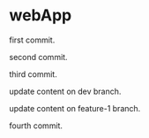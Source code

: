 # webApp

first commit.

second commit.

third commit.

update content on dev branch.

update content on feature-1 branch.

fourth commit.
